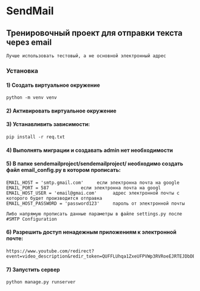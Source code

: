 # SendMail
## Тренировочный проект для отправки текста через email
    Лучше использовать тестовый, а не основной электронный адрес

### Установка

#### 1) Создать виртуальное окружение

    python -m venv venv

#### 2) Активировать виртуальное окружение
   
#### 3) Устанавливить зависимости:
    pip install -r req.txt

#### 4) Выполнять миграции и создавать admin нет необходимости

#### 5) В папке sendemailproject/sendemailproject/ необходимо создать файл email_config.py в котором прописать:    
    EMAIL_HOST = 'smtp.gmail.com'     если электронна почта на google
    EMAIL_PORT = 587            если электронна почта на googl
    EMAIL_HOST_USER = 'email@gmai.com'      адрес электронной почты с которого будет производится отправка  
    EMAIL_HOST_PASSWORD = 'password123'     пароль от электронной почты
    
    Либо напрямую прописать данные параметры в файле settings.py после #SMTP Configuration
    
#### 6) Разрешить доступ ненадежным приложениям к электронной почте:
    https://www.youtube.com/redirect?event=video_description&redir_token=QUFFLUhqa1ZxeUFPVWp3RVRoeEJRTEJDbDBxVE9yQkN4QXxBQ3Jtc0tuN2NseFRjNTlJbnVVWGZzeTNIekI5ajBPUXliVkRsN01xVkZLR2RIQXNBamMyN1lTQ1FKZFpuMThfeVYyUnJhQ0h1VzdOajdfQWdzS09SR2hHano5RFhNWlRhdURPOG1Vbm1sa0t6TGhRWlpBc0pWbw&q=https%3A%2F%2Fmyaccount.google.com%2Fu%2F0%2Flesssecureapps  

#### 7) Запустить сервер
    python manage.py runserver
